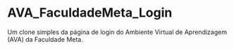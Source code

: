 # AVA_FaculdadeMeta_Login
Um clone simples da página de login do Ambiente Virtual de Aprendizagem (AVA) da Faculdade Meta.
